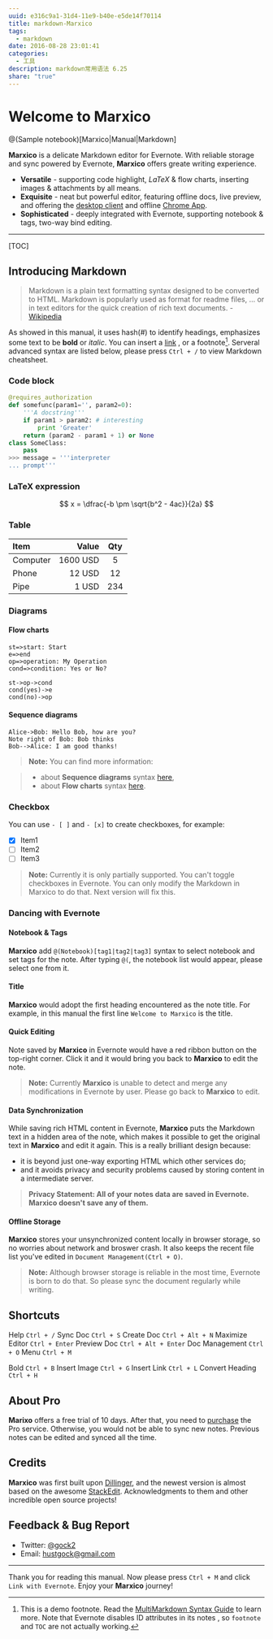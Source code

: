 ```yaml
---
uuid: e316c9a1-31d4-11e9-b40e-e5de14f70114
title: markdown-Marxico
tags:
  - markdown
date: 2016-08-28 23:01:41
categories:
  - 工具
description: markdown常用语法 6.25
share: "true"
---
```


# Welcome to Marxico

@(Sample notebook)[Marxico|Manual|Markdown]

**Marxico** is a delicate Markdown editor for Evernote. With reliable storage and sync powered by Evernote, **Marxico** offers greate writing experience.

- **Versatile** - supporting code highlight, _LaTeX_ & flow charts, inserting images & attachments by all means.
- **Exquisite** - neat but powerful editor, featuring offline docs, live preview, and offering the [desktop client][1] and offline [Chrome App][2].
- **Sophisticated** - deeply integrated with Evernote, supporting notebook & tags, two-way bind editing.

---

[TOC]

## Introducing Markdown

> Markdown is a plain text formatting syntax designed to be converted to HTML. Markdown is popularly used as format for readme files, ... or in text editors for the quick creation of rich text documents. - [Wikipedia](http://en.wikipedia.org/wiki/Markdown)

As showed in this manual, it uses hash(#) to identify headings, emphasizes some text to be **bold** or _italic_. You can insert a [link](http://www.example.com) , or a footnote[^demo]. Serveral advanced syntax are listed below, please press `Ctrl + /` to view Markdown cheatsheet.

### Code block

```python
@requires_authorization
def somefunc(param1='', param2=0):
    '''A docstring'''
    if param1 > param2: # interesting
        print 'Greater'
    return (param2 - param1 + 1) or None
class SomeClass:
    pass
>>> message = '''interpreter
... prompt'''
```

### LaTeX expression

$$ x = \dfrac{-b \pm \sqrt{b^2 - 4ac}}{2a} $$

### Table

| Item     |    Value | Qty |
| :------- | -------: | :-: |
| Computer | 1600 USD |  5  |
| Phone    |   12 USD | 12  |
| Pipe     |    1 USD | 234 |

### Diagrams

#### Flow charts

```flow
st=>start: Start
e=>end
op=>operation: My Operation
cond=>condition: Yes or No?

st->op->cond
cond(yes)->e
cond(no)->op
```

#### Sequence diagrams

```sequence
Alice->Bob: Hello Bob, how are you?
Note right of Bob: Bob thinks
Bob-->Alice: I am good thanks!
```

> **Note:** You can find more information:

> - about **Sequence diagrams** syntax [here][3],
> - about **Flow charts** syntax [here][4].

### Checkbox

You can use `- [ ]` and `- [x]` to create checkboxes, for example:

- [x] Item1
- [ ] Item2
- [ ] Item3

> **Note:** Currently it is only partially supported. You can't toggle checkboxes in Evernote. You can only modify the Markdown in Marxico to do that. Next version will fix this.

### Dancing with Evernote

#### Notebook & Tags

**Marxico** add `@(Notebook)[tag1|tag2|tag3]` syntax to select notebook and set tags for the note. After typing `@(`, the notebook list would appear, please select one from it.

#### Title

**Marxico** would adopt the first heading encountered as the note title. For example, in this manual the first line `Welcome to Marxico` is the title.

#### Quick Editing

Note saved by **Marxico** in Evernote would have a red ribbon button on the top-right corner. Click it and it would bring you back to **Marxico** to edit the note.

> **Note:** Currently **Marxico** is unable to detect and merge any modifications in Evernote by user. Please go back to **Marxico** to edit.

#### Data Synchronization

While saving rich HTML content in Evernote, **Marxico** puts the Markdown text in a hidden area of the note, which makes it possible to get the original text in **Marxico** and edit it again. This is a really brilliant design because:

- it is beyond just one-way exporting HTML which other services do;
- and it avoids privacy and security problems caused by storing content in a intermediate server.

> **Privacy Statement: All of your notes data are saved in Evernote. Marxico doesn't save any of them.**

#### Offline Storage

**Marxico** stores your unsynchronized content locally in browser storage, so no worries about network and broswer crash. It also keeps the recent file list you've edited in `Document Management(Ctrl + O)`.

> **Note:** Although browser storage is reliable in the most time, Evernote is born to do that. So please sync the document regularly while writing.

## Shortcuts

Help `Ctrl + /`
Sync Doc `Ctrl + S`
Create Doc `Ctrl + Alt + N`
Maximize Editor `Ctrl + Enter`
Preview Doc `Ctrl + Alt + Enter`
Doc Management `Ctrl + O`
Menu `Ctrl + M`

Bold `Ctrl + B`
Insert Image `Ctrl + G`
Insert Link `Ctrl + L`
Convert Heading `Ctrl + H`

## About Pro

**Marixo** offers a free trial of 10 days. After that, you need to [purchase](http://marxi.co/purchase.html) the Pro service. Otherwise, you would not be able to sync new notes. Previous notes can be edited and synced all the time.

## Credits

**Marxico** was first built upon [Dillinger][5], and the newest version is almost based on the awesome [StackEdit][6]. Acknowledgments to them and other incredible open source projects!

## Feedback & Bug Report

- Twitter: [@gock2][7]
- Email: <hustgock@gmail.com>

---

Thank you for reading this manual. Now please press `Ctrl + M` and click `Link with Evernote`. Enjoy your **Marxico** journey!

[^demo]: This is a demo footnote. Read the [MultiMarkdown Syntax Guide](https://github.com/fletcher/MultiMarkdown/wiki/MultiMarkdown-Syntax-Guide#footnotes) to learn more. Note that Evernote disables ID attributes in its notes , so `footnote` and `TOC` are not actually working.

[1]: http://marxi.co/client_en
[2]: https://chrome.google.com/webstore/detail/kidnkfckhbdkfgbicccmdggmpgogehop
[3]: http://bramp.github.io/js-sequence-diagrams/
[4]: http://adrai.github.io/flowchart.js/
[5]: http://dillinger.io
[6]: http://stackedit.io
[7]: https://twitter.com/gock2

